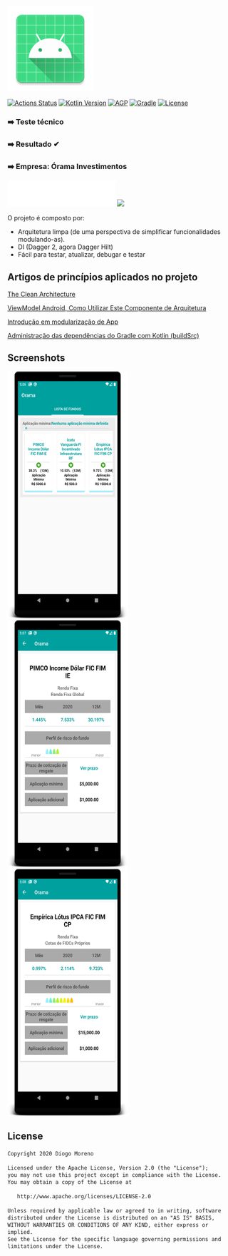 <img src="app/src/main/res/mipmap-xxxhdpi/ic_launcher.png" />

[![Actions Status](https://github.com/CapitalCoding/events-app/workflows/android/badge.svg)](https://github.com/CapitalCoding/events-app/actions)
[![Kotlin Version](https://img.shields.io/badge/kotlin-1.3.72-blue.svg)](http://kotlinlang.org/)
[![AGP](https://img.shields.io/badge/AGP-4.0.0-blue)](https://developer.android.com/studio/releases/gradle-plugin)
[![Gradle](https://img.shields.io/badge/Gradle-6.5-blue)](https://gradle.org)
[![License](https://img.shields.io/badge/License-Apache%202.0-blue.svg)](http://www.apache.org/licenses/LICENSE-2.0)


### ➡️ Teste técnico
### ➡️ Resultado ✔
### ➡️ Empresa: Órama Investimentos

<img src="screenshots/orama.svg">


<img src="https://diogomoreno.com/wp-content/uploads/2020/12/clean.png"/>

O projeto é composto por:
- Arquitetura limpa (de uma perspectiva de simplificar funcionalidades modulando-as).
- DI (Dagger 2, agora Dagger Hilt)
- Fácil para testar, atualizar, debugar e testar

Artigos de princípios aplicados no projeto
-

[The Clean Architecture](https://blog.cleancoder.com/uncle-bob/2012/08/13/the-clean-architecture.html)

[ViewModel Android, Como Utilizar Este Componente de Arquitetura](https://www.thiengo.com.br/viewmodel-android-como-utilizar-este-componente-de-arquitetura)

[Introdução em modularização de App](https://proandroiddev.com/intro-to-app-modularization-42411e4c421e)

[Administração das dependências do Gradle com Kotlin (buildSrc)](https://proandroiddev.com/gradle-dependency-management-with-kotlin-94eed4df9a28)

Screenshots
-

<img src="screenshots/home.png" width="270px" height="555px"><img src="screenshots/fund.png" width="270px" height="555px"><img src="screenshots/fund2.png" width="270px" height="555px">

License
-

    Copyright 2020 Diogo Moreno

    Licensed under the Apache License, Version 2.0 (the "License");
    you may not use this project except in compliance with the License.
    You may obtain a copy of the License at

       http://www.apache.org/licenses/LICENSE-2.0

    Unless required by applicable law or agreed to in writing, software
    distributed under the License is distributed on an "AS IS" BASIS,
    WITHOUT WARRANTIES OR CONDITIONS OF ANY KIND, either express or implied.
    See the License for the specific language governing permissions and
    limitations under the License.

